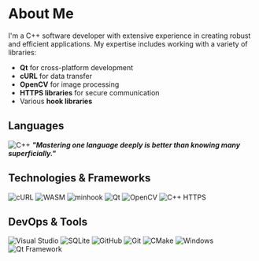 # About Me

I'm a C++ software developer with extensive experience in creating robust and efficient applications. My expertise includes working with a variety of libraries:

- **Qt** for cross-platform development
- **cURL** for data transfer
- **OpenCV** for image processing
- **HTTPS libraries** for secure communication
- Various **hook libraries**

## Languages

![C++](https://img.shields.io/badge/C++-Master-00599C?style=flat&logo=c%2B%2B&logoColor=white)
***"Mastering one language deeply is better than knowing many superficially."***

## Technologies & Frameworks

![cURL](https://img.shields.io/badge/cURL-074A9C?style=flat&logo=curl&logoColor=white)
![WASM](https://img.shields.io/badge/WASM-654FF0?style=flat&logo=webassembly&logoColor=white)
![minhook](https://img.shields.io/badge/minhook-000000?style=flat&logo=hook&logoColor=white)
![Qt](https://img.shields.io/badge/Qt-41CD52?style=flat&logo=qt&logoColor=white)
![OpenCV](https://img.shields.io/badge/OpenCV-5C3EE8?style=flat&logo=opencv&logoColor=white)
![C++ HTTPS](https://img.shields.io/badge/C++_HTTPS-00599C?style=flat&logo=c%2B%2B&logoColor=white)

## DevOps & Tools

![Visual Studio](https://img.shields.io/badge/Visual_Studio-5C2D91?style=flat&logo=visual-studio&logoColor=white)
![SQLite](https://img.shields.io/badge/SQLite-003B57?style=flat&logo=sqlite&logoColor=white)
![GitHub](https://img.shields.io/badge/GitHub-181717?style=flat&logo=github&logoColor=white)
![Git](https://img.shields.io/badge/Git-F05032?style=flat&logo=git&logoColor=white)
![CMake](https://img.shields.io/badge/CMake-064F8C?style=flat&logo=cmake&logoColor=white)
![Windows](https://img.shields.io/badge/Windows-0078D6?style=flat&logo=windows&logoColor=white)
![Qt Framework](https://img.shields.io/badge/Qt_Framework-41CD52?style=flat&logo=qt&logoColor=white)
